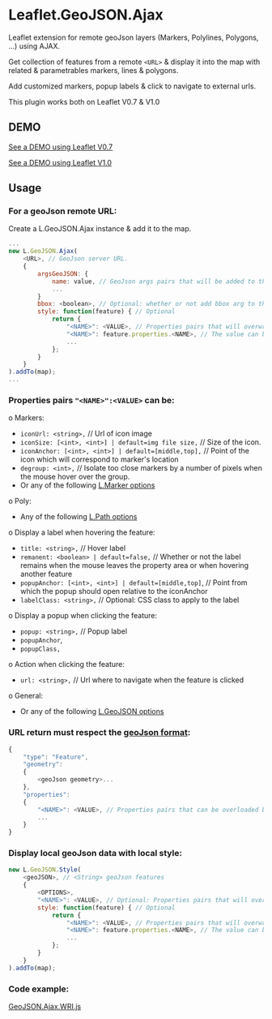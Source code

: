 Leaflet.GeoJSON.Ajax
====================
Leaflet extension for remote geoJson layers (Markers, Polylines, Polygons, ...) using AJAX.

Get collection of features from a remote `<URL>` & display it into the map with related & parametrables markers, lines & polygons.

Add customized markers, popup labels & click to navigate to external urls.

This plugin works both on Leaflet V0.7 & V1.0

DEMO
----
[See a DEMO using Leaflet V0.7](http://dominique92.github.io/MyLeaflet/github.com/Dominique92/Leaflet.GeoJSON.Ajax/)

[See a DEMO using Leaflet V1.0](http://dominique92.github.io/MyLeaflet/github.com/Dominique92/Leaflet.GeoJSON.Ajax/test/index-v1.0.html)

Usage
-----
### For a geoJson remote URL:
Create a L.GeoJSON.Ajax instance & add it to the map.
```javascript
...
new L.GeoJSON.Ajax(
	<URL>, // GeoJson server URL.
	{
		argsGeoJSON: {
			name: value, // GeoJson args pairs that will be added to the url with the syntax: ?name=value&...
			...
		}
		bbox: <boolean>, // Optional: whether or not add bbox arg to the geoJson server URL
		style: function(feature) { // Optional
			return {
				"<NAME>": <VALUE>, // Properties pairs that will overwrite the geoJson flow features properties
				"<NAME>": feature.properties.<NAME>, // The value can be calculated from any geoJson property for each features.
				...
			};
		}
	}
).addTo(map);
...
```

### Properties pairs `"<NAME>":<VALUE>` can be:
o Markers:
* `iconUrl: <string>,` // Url of icon image
* `iconSize: [<int>, <int>] | default=img file size,` // Size of the icon.
* `iconAnchor: [<int>, <int>] | default=[middle,top],` // Point of the icon which will correspond to marker's location
* `degroup: <int>,` // Isolate too close markers by a number of pixels when the mouse hover over the group.
* Or any of the following [L.Marker options](http://leafletjs.com/reference.html#marker-options)

o Poly:
* Any of the following [L.Path options](http://leafletjs.com/reference.html#path-options)

o Display a label when hovering the feature:
* `title: <string>,` // Hover label
* `remanent: <boolean> | default=false,` // Whether or not the label remains when the mouse leaves the property area or when hovering another feature
* `popupAnchor: [<int>, <int>] | default=[middle,top]`, // Point from which the popup should open relative to the iconAnchor
* `labelClass: <string>,` // Optional: CSS class to apply to the label

o Display a popup when clicking the feature:
* `popup: <string>,` // Popup label
* `popupAnchor`,
* `popupClass,`

o Action when clicking the feature:
* `url: <string>,` // Url where to navigate when the feature is clicked

o General:
* Or any of the following [L.GeoJSON options](http://leafletjs.com/reference.html#geojson-options)

### <geoJson> URL return must respect the [geoJson format](http://geojson.org/geojson-spec.html):
```javascript
{
	"type": "Feature",
	"geometry":
	{
		<geoJson geometry>...
	},
	"properties":
	{
		"<NAME>": <VALUE>, // Properties pairs that can be overloaded by the GeoJSON options or style
		...
	}
}
```

### Display local geoJson data with local style:
```javascript
new L.GeoJSON.Style(
	<geoJSON>, // <String> geoJson features
	{
		<OPTIONS>,
		"<NAME>": <VALUE>, // Optional: Properties pairs that will overwrite the geoJson flow features properties
		style: function(feature) { // Optional
			return {
				"<NAME>": <VALUE>, // Properties pairs that will overwrite the geoJson flow features properties
				"<NAME>": feature.properties.<NAME>, // The value can be calculated from any geoJson property for each features.
				...
			};
		}
	}
).addTo(map);
```

### Code example:
[GeoJSON.Ajax.WRI.js](https://github.com/Dominique92/Leaflet.GeoJSON.Ajax/blob/master/layers/GeoJSON.Ajax.WRI.js)
